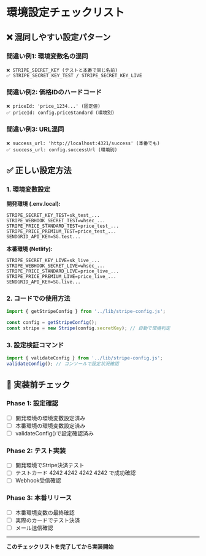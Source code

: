 # 環境設定チェックリスト

## ❌ 混同しやすい設定パターン

### 間違い例1: 環境変数名の混同
```
❌ STRIPE_SECRET_KEY (テストと本番で同じ名前)
✅ STRIPE_SECRET_KEY_TEST / STRIPE_SECRET_KEY_LIVE
```

### 間違い例2: 価格IDのハードコード
```
❌ priceId: 'price_1234...' (固定値)
✅ priceId: config.priceStandard (環境別)
```

### 間違い例3: URL混同
```
❌ success_url: 'http://localhost:4321/success' (本番でも)
✅ success_url: config.successUrl (環境別)
```

## ✅ 正しい設定方法

### 1. 環境変数設定
**開発環境 (.env.local):**
```
STRIPE_SECRET_KEY_TEST=sk_test_...
STRIPE_WEBHOOK_SECRET_TEST=whsec_...
STRIPE_PRICE_STANDARD_TEST=price_test_...
STRIPE_PRICE_PREMIUM_TEST=price_test_...
SENDGRID_API_KEY=SG.test...
```

**本番環境 (Netlify):**
```
STRIPE_SECRET_KEY_LIVE=sk_live_...
STRIPE_WEBHOOK_SECRET_LIVE=whsec_...
STRIPE_PRICE_STANDARD_LIVE=price_live_...
STRIPE_PRICE_PREMIUM_LIVE=price_live_...
SENDGRID_API_KEY=SG.live...
```

### 2. コードでの使用方法
```javascript
import { getStripeConfig } from '../lib/stripe-config.js';

const config = getStripeConfig();
const stripe = new Stripe(config.secretKey); // 自動で環境判定
```

### 3. 設定検証コマンド
```javascript
import { validateConfig } from '../lib/stripe-config.js';
validateConfig(); // コンソールで設定状況確認
```

## 🚨 実装前チェック

### Phase 1: 設定確認
- [ ] 開発環境の環境変数設定済み
- [ ] 本番環境の環境変数設定済み  
- [ ] validateConfig()で設定確認済み

### Phase 2: テスト実装
- [ ] 開発環境でStripe決済テスト
- [ ] テストカード 4242 4242 4242 4242 で成功確認
- [ ] Webhook受信確認

### Phase 3: 本番リリース
- [ ] 本番環境変数の最終確認
- [ ] 実際のカードでテスト決済
- [ ] メール送信確認

---

**このチェックリストを完了してから実装開始**